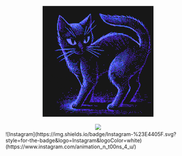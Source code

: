 <div align="center">
<img src="https://github.com/3ricVald3z/3ricVald3z/blob/main/patternbase-8-bit.gif" height="60%" width="60%"/>
<br><br>
 <a href="https://wigle.net">
<img border="0" src="https://wigle.net/bi/gi4aeUe81XNSrEXqPhqRUQ.png">
</a>
</div>
![Instagram](https://img.shields.io/badge/Instagram-%23E4405F.svg?style=for-the-badge&logo=Instagram&logoColor=white)(https://www.instagram.com/animation_n_t00ns_4_u/)
